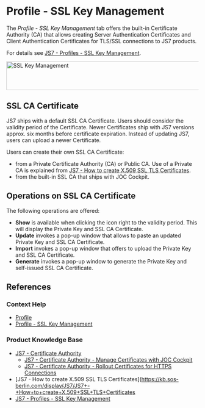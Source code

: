 # Profile - SSL Key Management

The *Profile - SSL Key Management* tab offers the built-in Certificate Authority (CA) that allows creating Server Authentication Certificates and Client Authentication Certificates for TLS/SSL connections to JS7 products.

For details see [JS7 - Profiles - SSL Key Management](https://kb.sos-berlin.com/display/JS7/JS7+-+Profiles+-+SSL+Key+Management).

<img src="assets/help-files/images/profile-ssl-key-management.png" alt="SSL Key Management" width="800" height="75" />

## SSL CA Certificate

JS7 ships with a default SSL CA Certificate. Users should consider the validity period of the Certificate. Newer Certificates ship with JS7 versions approx. six months before certificate expiration. Instead of updating JS7, users can upload a newer Certificate.

Users can create their own SSL CA Certificate:

- from a Private Certificate Authority (CA) or Public CA. Use of a Private CA is explained from [JS7 - How to create X.509 SSL TLS Certificates](https://kb.sos-berlin.com/display/JS7/JS7+-+How+to+create+X.509+SSL+TLS+Certificates).
- from the built-in SSL CA that ships with JOC Cockpit.

## Operations on SSL CA Certificate

The following operations are offered:

- **Show** is available when clicking the icon right to the validity period. This will display the Private Key and SSL CA Certificate.
- **Update** invokes a pop-up window that allows to paste an updated Private Key and SSL CA Certificate.
- **Import** invokes a pop-up window that offers to upload the Private Key and SSL CA Certificate.
- **Generate** invokes a pop-up window to generate the Private Key and self-issued SSL CA Certificate.

## References

### Context Help

- [Profile](/profile)
- [Profile - SSL Key Management](/profile-ssl-key-management)

### Product Knowledge Base

- [JS7 - Certificate Authority](https://kb.sos-berlin.com/display/JS7/JS7+-+Certificate+Authority)
  - [JS7 - Certificate Authority - Manage Certificates with JOC Cockpit](https://kb.sos-berlin.com/display/JS7/JS7+-+Certificate+Authority+-+Manage+Certificates+with+JOC+Cockpit)
  - [JS7 - Certificate Authority - Rollout Certificates for HTTPS Connections](https://kb.sos-berlin.com/display/JS7/JS7+-+Certificate+Authority+-+Rollout+Certificates+for+HTTPS+Connections)
- [JS7 - How to create X.509 SSL TLS Certificates](https://kb.sos-berlin.com/display/JS7/JS7+-+How+to+create+X.509+SSL+TLS+Certificates
- [JS7 - Profiles - SSL Key Management](https://kb.sos-berlin.com/display/JS7/JS7+-+Profiles+-+SSL+Key+Management)
